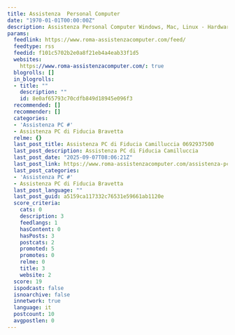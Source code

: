 ```yaml
---
title: Assistenza  Personal Computer
date: "1970-01-01T00:00:00Z"
description: Assistenza Personal Computer Windows, Mac, Linux - Hardware & Software
params:
  feedlink: https://www.roma-assistenzacomputer.com/feed/
  feedtype: rss
  feedid: f101c5702b2e0a8f21eb4a4eab33f1d5
  websites:
    https://www.roma-assistenzacomputer.com/: true
  blogrolls: []
  in_blogrolls:
  - title: ""
    description: ""
    id: 8e0af65793c70cdfb849d18945e096f3
  recommended: []
  recommender: []
  categories:
  - 'Assistenza PC #'
  - Assistenza PC di Fiducia Bravetta
  relme: {}
  last_post_title: Assistenza PC di Fiducia Camilluccia 0692937500
  last_post_description: Assistenza PC di Fiducia Camilluccia
  last_post_date: "2025-09-07T08:06:21Z"
  last_post_link: https://www.roma-assistenzacomputer.com/assistenza-pc-di-fiducia-camilluccia/?utm_source=rss&utm_medium=rss&utm_campaign=assistenza-pc-di-fiducia-camilluccia
  last_post_categories:
  - 'Assistenza PC #'
  - Assistenza PC di Fiducia Bravetta
  last_post_language: ""
  last_post_guid: a5159ca117332c76531e59661ab1120e
  score_criteria:
    cats: 0
    description: 3
    feedlangs: 1
    hasContent: 0
    hasPosts: 3
    postcats: 2
    promoted: 5
    promotes: 0
    relme: 0
    title: 3
    website: 2
  score: 19
  ispodcast: false
  isnoarchive: false
  innetwork: true
  language: it
  postcount: 10
  avgpostlen: 0
---
```

